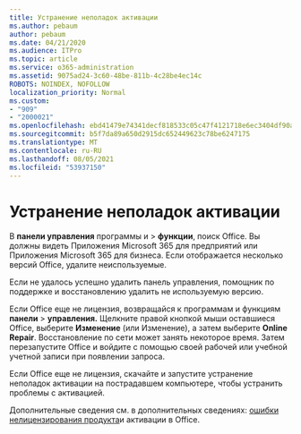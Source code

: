```yaml
---
title: Устранение неполадок активации
ms.author: pebaum
author: pebaum
ms.date: 04/21/2020
ms.audience: ITPro
ms.topic: article
ms.service: o365-administration
ms.assetid: 9075ad24-3c60-48be-811b-4c28be4ec14c
ROBOTS: NOINDEX, NOFOLLOW
localization_priority: Normal
ms.custom:
- "909"
- "2000021"
ms.openlocfilehash: ebd41479e74341decf818533c05c47f4121718e6ec3404df90ab28c5ca59f65d
ms.sourcegitcommit: b5f7da89a650d2915dc652449623c78be6247175
ms.translationtype: MT
ms.contentlocale: ru-RU
ms.lasthandoff: 08/05/2021
ms.locfileid: "53937150"
---
```

# <a name="activation-troubleshooting"></a>Устранение неполадок активации

В **панели управления** программы и \> **функции**, поиск Office. Вы должны видеть Приложения Microsoft 365 для предприятий или Приложения Microsoft 365 для бизнеса. Если отображается несколько версий Office, удалите неиспользуемые.
  
Если не удалось успешно удалить панель управления, помощник по поддержке и восстановлению [](https://aka.ms/SARA-OfficeUninstall-Alchemy) удалить не используемую версию.
  
Если Office еще не лицензия, возвращайся к программам и функциям **панели** \> **управления.** Щелкните правой кнопкой мыши оставшиеся Office, выберите **Изменение** (или Изменение), а затем выберите **Online Repair**. Восстановление по сети может занять некоторое время. Затем перезапустите Office и войдите с помощью своей рабочей или учебной учетной записи при появлении запроса.
  
Если Office еще не лицензия, скачайте и [](https://aka.ms/SARA-OfficeActivation-Alchemy) запустите устранение неполадок активации на пострадавшем компьютере, чтобы устранить проблемы с активацией.
  
Дополнительные сведения см. в дополнительных сведениях: [ошибки нелицензирования продукта](https://support.office.com/article/0d23d3c0-c19c-4b2f-9845-5344fedc4380)и активации в Office.
